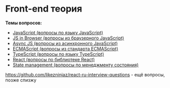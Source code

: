 # Front-end теория
**Темы вопросов:**
- [JavaScript (вопросы по языку JavaScript)](questions/js.md)
- [JS in Browser (вопросы из браузерного JavaScript)](questions/js-in-browser.md)
- [Async JS (вопросы из асинхронного JavaScript)](questions/async-js.md)
- [ECMAScript (вопросы из стандарта ECMAScript)](questions/ecma-script.md)
- [TypeScript (вопросы по языку TypeScript)](questions/ts.md)
- [React (вопросы по библиотеке React)](questions/react.md)
- [State management (вопросы по менеджменту состояния)](questions/redux.md)

https://github.com/likezninjaz/react-ru-interview-questions - ещё вопросы, позже спизжу
